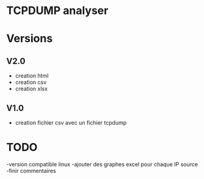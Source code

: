 # TCPDUMP analyser

# Versions
## V2.0
- creation html
- creation csv
- creation xlsx
## V1.0
- creation fichier csv avec un fichier tcpdump
# TODO
-version compatible linux
-ajouter des graphes excel pour chaque IP source
-finir commentaires

